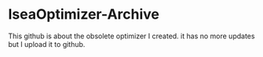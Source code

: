 # IseaOptimizer-Archive
This github is about the obsolete optimizer I created. it has no more updates but I upload it to github.
